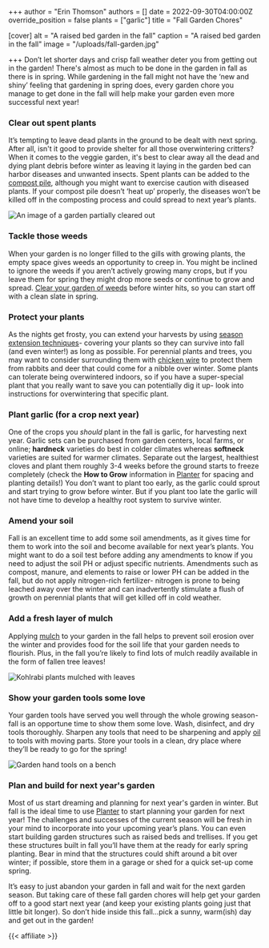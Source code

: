+++
author = "Erin Thomson"
authors = []
date = 2022-09-30T04:00:00Z
override_position = false
plants = ["garlic"]
title = "Fall Garden Chores"

[cover]
alt = "A raised bed garden in the fall"
caption = "A raised bed garden in the fall"
image = "/uploads/fall-garden.jpg"

+++
Don’t let shorter days and crisp fall weather deter you from getting out in the garden! There's almost as much to be done in the garden in fall as there is in spring. While gardening in the fall might not have the ‘new and shiny’ feeling that gardening in spring does, every garden chore you manage to get done in the fall will help make your garden even more successful next year!

### Clear out spent plants

It’s tempting to leave dead plants in the ground to be dealt with next spring. After all, isn't it good to provide shelter for all those overwintering critters? When it comes to the veggie garden, it's best to clear away all the dead and dying plant debris before winter as leaving it laying in the garden bed can harbor diseases and unwanted insects. Spent plants can be added to the [compost pile](https://blog.planter.garden/posts/compost-add-life-to-your-garden/), although you might want to exercise caution with diseased plants. If your compost pile doesn’t ‘heat up’ properly, the diseases won’t be killed off in the composting process and could spread to next year’s plants.

![An image of a garden partially cleared out](/uploads/part-empty-garden.jpg)

### Tackle those weeds

When your garden is no longer filled to the gills with growing plants, the empty space gives weeds an opportunity to creep in. You might be inclined to ignore the weeds if you aren’t actively growing many crops, but if you leave them for spring they might drop more seeds or continue to grow and spread. [Clear your garden of weeds](https://blog.planter.garden/posts/garden-weeds-stem-the-spread/) before winter hits, so you can start off with a clean slate in spring.

### Protect your plants

As the nights get frosty, you can extend your harvests by using [season extension techniques](https://blog.planter.garden/posts/season-extension/)- covering your plants so they can survive into fall (and even winter!) as long as possible. For perennial plants and trees, you may want to consider surrounding them with [chicken wire](https://www.amazon.com/s?k=chicken+wire) to protect them from rabbits and deer that could come for a nibble over winter. Some plants can tolerate being overwintered indoors, so if you have a super-special plant that you really want to save you can potentially dig it up- look into instructions for overwintering that specific plant.

### Plant garlic (for a crop next year)

One of the crops you _should_ plant in the fall is garlic, for harvesting next year. Garlic sets can be purchased from garden centers, local farms, or online; **hardneck** varieties do best in colder climates whereas **softneck** varieties are suited for warmer climates. Separate out the largest, healthiest cloves and plant them roughly 3-4 weeks before the ground starts to freeze completely (check the **How to Grow** information in [Planter](https://planter.garden/) for spacing and planting details!) You don’t want to plant too early, as the garlic could sprout and start trying to grow before winter. But if you plant too late the garlic will not have time to develop a healthy root system to survive winter.

### Amend your soil

Fall is an excellent time to add some soil amendments, as it gives time for them to work into the soil and become available for next year’s plants. You might want to do a soil test before adding any amendments to know if you need to adjust the soil PH or adjust specific nutrients. Amendments such as compost, manure, and elements to raise or lower PH can be added in the fall, but do not apply nitrogen-rich fertilizer- nitrogen is prone to being leached away over the winter and can inadvertently stimulate a flush of growth on perennial plants that will get killed off in cold weather.

### Add a fresh layer of mulch

Applying [mulch](https://blog.planter.garden/posts/mulching-a-must-for-your-garden/) to your garden in the fall helps to prevent soil erosion over the winter and provides food for the soil life that your garden needs to flourish. Plus, in the fall you’re likely to find lots of mulch readily available in the form of fallen tree leaves!

![Kohlrabi plants mulched with leaves](https://ucarecdn.com/ac46704f-9c60-44b8-bdb6-22ba91603a2f/mulched-kohlrabi.jpg)

### Show your garden tools some love

Your garden tools have served you well through the whole growing season- fall is an opportune time to show them some love. Wash, disinfect, and dry tools thoroughly. Sharpen any tools that need to be sharpening and apply [oil](https://www.amazon.com/s?k=3-in-ONE+oil) to tools with moving parts. Store your tools in a clean, dry place where they’ll be ready to go for the spring!

![Garden hand tools on a bench](https://ucarecdn.com/11072fe2-668d-45b1-a522-7f825fcb47f6/garden-tools2.jpg)

### Plan and build for next year's garden

Most of us start dreaming and planning for next year's garden in winter. But fall is the ideal time to use [Planter](https://planter.garden/) to start planning your garden for next year! The challenges and successes of the current season will be fresh in your mind to incorporate into your upcoming year’s plans. You can even start building garden structures such as raised beds and trellises. If you get these structures built in fall you’ll have them at the ready for early spring planting. Bear in mind that the structures could shift around a bit over winter; if possible, store them in a garage or shed for a quick set-up come spring.

It’s easy to just abandon your garden in fall and wait for the next garden season. But taking care of these fall garden chores will help get your garden off to a good start next year (and keep your existing plants going just that little bit longer). So don’t hide inside this fall…pick a sunny, warm(ish) day and get out in the garden!

{{< affiliate >}}